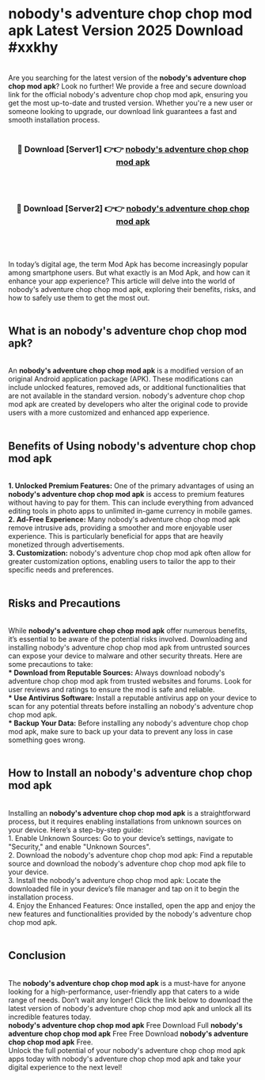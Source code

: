# nobody's adventure chop chop mod apk Latest Version 2025 Download #xxkhy<br>
<br>
Are you searching for the latest version of the <strong>nobody's adventure chop chop mod apk</strong>? Look no further! We provide a free and secure download link for the official nobody's adventure chop chop mod apk, ensuring you get the most up-to-date and trusted version. Whether you're a new user or someone looking to upgrade, our download link guarantees a fast and smooth installation process.
<br>
<br>
<div align="center">
<h3>🔴 Download [Server1] 👉👉 <a href="https://modyolo.store/nobody's_adventure_chop_chop_mod_apk">nobody's adventure chop chop mod apk</a></h3><br>
<br>
<h3>🔴 Download [Server2] 👉👉 <a href="https://modyolo.store/=nobody's_adventure_chop_chop_mod_apk">nobody's adventure chop chop mod apk</a></h3><br>
</div>
<br>
<br>
In today’s digital age, the term Mod Apk has become increasingly popular among smartphone users. But what exactly is an Mod Apk, and how can it enhance your app experience? This article will delve into the world of nobody's adventure chop chop mod apk, exploring their benefits, risks, and how to safely use them to get the most out.
<br>
<br>
<h2>What is an nobody's adventure chop chop mod apk?</h2>
<br>
An <strong>nobody's adventure chop chop mod apk</strong> is a modified version of an original Android application package (APK). These modifications can include unlocked features, removed ads, or additional functionalities that are not available in the standard version. nobody's adventure chop chop mod apk are created by developers who alter the original code to provide users with a more customized and enhanced app experience.
<br>
<br>
<h2>Benefits of Using nobody's adventure chop chop mod apk</h2>
<br>
<strong> 1. Unlocked Premium Features:</strong> One of the primary advantages of using an <strong>nobody's adventure chop chop mod apk</strong> is access to premium features without having to pay for them. This can include everything from advanced editing tools in photo apps to unlimited in-game currency in mobile games.
<br>
<strong> 2. Ad-Free Experience:</strong> Many nobody's adventure chop chop mod apk remove intrusive ads, providing a smoother and more enjoyable user experience. This is particularly beneficial for apps that are heavily monetized through advertisements.
<br>
<strong> 3. Customization:</strong> nobody's adventure chop chop mod apk often allow for greater customization options, enabling users to tailor the app to their specific needs and preferences.
<br>
<br>
<h2>Risks and Precautions</h2>
<br>
While <strong>nobody's adventure chop chop mod apk</strong> offer numerous benefits, it’s essential to be aware of the potential risks involved. Downloading and installing nobody's adventure chop chop mod apk from untrusted sources can expose your device to malware and other security threats. Here are some precautions to take:
<br>
<strong> * Download from Reputable Sources:</strong> Always download nobody's adventure chop chop mod apk from trusted websites and forums. Look for user reviews and ratings to ensure the mod is safe and reliable.
<br>
<strong> * Use Antivirus Software:</strong> Install a reputable antivirus app on your device to scan for any potential threats before installing an nobody's adventure chop chop mod apk.
<br>
<strong> * Backup Your Data:</strong> Before installing any nobody's adventure chop chop mod apk, make sure to back up your data to prevent any loss in case something goes wrong.
<br>
<br>
<h2>How to Install an nobody's adventure chop chop mod apk</h2>
<br>
Installing an <strong>nobody's adventure chop chop mod apk</strong> is a straightforward process, but it requires enabling installations from unknown sources on your device. Here’s a step-by-step guide:
<br>
 1. Enable Unknown Sources: Go to your device’s settings, navigate to "Security," and enable "Unknown Sources".
<br>
 2. Download the nobody's adventure chop chop mod apk: Find a reputable source and download the nobody's adventure chop chop mod apk file to your device.
<br>
 3. Install the nobody's adventure chop chop mod apk: Locate the downloaded file in your device’s file manager and tap on it to begin the installation process.
<br>
 4. Enjoy the Enhanced Features: Once installed, open the app and enjoy the new features and functionalities provided by the nobody's adventure chop chop mod apk.
<br>
<br>
<h2><strong>Conclusion</strong></h2>
<br>
The <strong>nobody's adventure chop chop mod apk</strong> is a must-have for anyone looking for a high-performance, user-friendly app that caters to a wide range of needs. Don’t wait any longer! Click the link below to download the latest version of nobody's adventure chop chop mod apk and unlock all its incredible features today.
<br>
<strong>nobody's adventure chop chop mod apk</strong> Free Download Full <strong>nobody's adventure chop chop mod apk</strong> Free Free Download <strong>nobody's adventure chop chop mod apk</strong> Free.
<br>
Unlock the full potential of your nobody's adventure chop chop mod apk apps today with nobody's adventure chop chop mod apk and take your digital experience to the next level!

